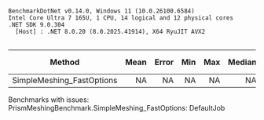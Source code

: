 ```

BenchmarkDotNet v0.14.0, Windows 11 (10.0.26100.6584)
Intel Core Ultra 7 165U, 1 CPU, 14 logical and 12 physical cores
.NET SDK 9.0.304
  [Host] : .NET 8.0.20 (8.0.2025.41914), X64 RyuJIT AVX2


```
| Method                    | Mean | Error | Min | Max | Median | Ratio | RatioSD | Alloc Ratio |
|-------------------------- |-----:|------:|----:|----:|-------:|------:|--------:|------------:|
| SimpleMeshing_FastOptions |   NA |    NA |  NA |  NA |     NA |     ? |       ? |           ? |

Benchmarks with issues:
  PrismMeshingBenchmark.SimpleMeshing_FastOptions: DefaultJob
